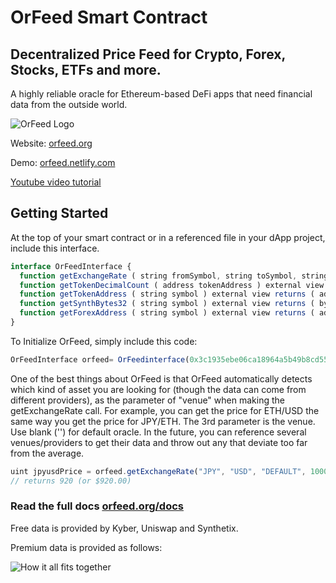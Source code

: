 # OrFeed Smart Contract

## Decentralized Price Feed for Crypto, Forex, Stocks, ETFs and more.

A highly reliable oracle for Ethereum-based DeFi apps that need financial data from the outside world.

![OrFeed Logo](https://www.orfeed.org/images/orfeed.png)


Website: [orfeed.org](https://www.orfeed.org)

Demo: [orfeed.netlify.com](https://orfeed.netlify.com)

[Youtube video tutorial](https://youtu.be/LK1BiSveEI4)


## Getting Started

At the top of your smart contract or in a referenced file in your dApp project, include this interface.

```javascript
interface OrFeedInterface {
  function getExchangeRate ( string fromSymbol, string toSymbol, string venue, uint256 amount ) external view returns ( uint256 );
  function getTokenDecimalCount ( address tokenAddress ) external view returns ( uint256 );
  function getTokenAddress ( string symbol ) external view returns ( address );
  function getSynthBytes32 ( string symbol ) external view returns ( bytes32 );
  function getForexAddress ( string symbol ) external view returns ( address );
}
```


To Initialize OrFeed, simply include this code:

```javascript
OrFeedInterface orfeed= OrFeedinterface(0x3c1935ebe06ca18964a5b49b8cd55a4a71081de2);

```

One of the best things about OrFeed is that OrFeed automatically detects which kind of asset you are looking for (though the data can come from different providers), as the parameter of "venue" when making the getExchangeRate call. For example, you can get the price for ETH/USD the same way you get the price for JPY/ETH. The 3rd parameter is the venue. Use blank ('') for default oracle. In the future, you can reference several venues/providers to get their data and throw out any that deviate too far from the average.

```javascript
uint jpyusdPrice = orfeed.getExchangeRate("JPY", "USD", "DEFAULT", 100000);
// returns 920 (or $920.00)
```


### Read the full docs [orfeed.org/docs](https://www.orfeed.org/docs)

Free data is provided by Kyber, Uniswap and Synthetix. 

Premium data is provided as follows:

![How it all fits together](https://www.orfeed.org/images/diagram.png)



